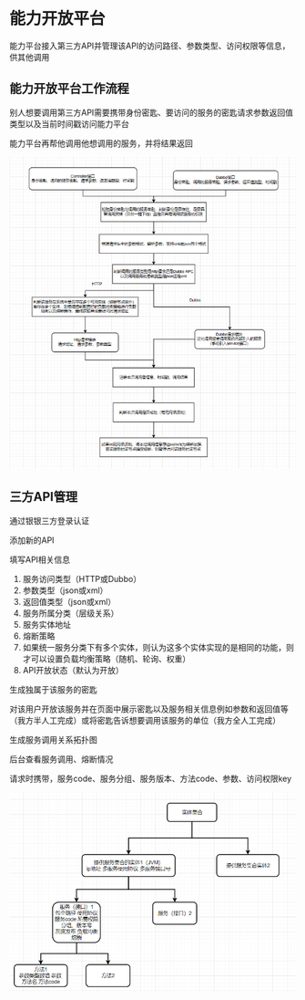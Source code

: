 # 能力开放平台

能力平台接入第三方API并管理该API的访问路径、参数类型、访问权限等信息，供其他调用

## 能力开放平台工作流程

别人想要调用第三方API需要携带身份密匙、要访问的服务的密匙请求参数返回值类型以及当前时间戳访问能力平台

能力平台再帮他调用他想调用的服务，并将结果返回

<img src="image/b009a8ca29f698fc8019a9a6191e6a5.png" alt="b009a8ca29f698fc8019a9a6191e6a5" style="zoom:120%;" />

## 三方API管理

通过银银三方登录认证

添加新的API

填写API相关信息

1. 服务访问类型（HTTP或Dubbo）
2. 参数类型（json或xml）
3. 返回值类型（json或xml）
4. 服务所属分类（层级关系）
5. 服务实体地址
6. 熔断策略
7. 如果统一服务分类下有多个实体，则认为这多个实体实现的是相同的功能，则才可以设置负载均衡策略（随机、轮询、权重）
8. API开放状态（默认为开放）

生成独属于该服务的密匙

对该用户开放该服务并在页面中展示密匙以及服务相关信息例如参数和返回值等（我方半人工完成）或将密匙告诉想要调用该服务的单位（我方全人工完成）

生成服务调用关系拓扑图

后台查看服务调用、熔断情况



请求时携带，服务code、服务分组、服务版本、方法code、参数、访问权限key

<img src="image/image-20210524163742875-1621845465073.png" alt="image-20210524163742875" style="zoom:80%;" />
